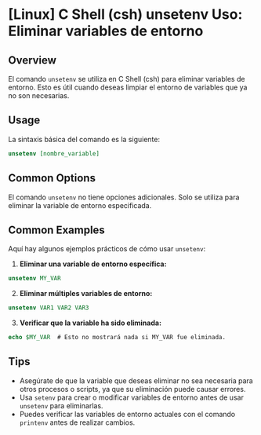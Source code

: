 # [Linux] C Shell (csh) unsetenv Uso: Eliminar variables de entorno

## Overview
El comando `unsetenv` se utiliza en C Shell (csh) para eliminar variables de entorno. Esto es útil cuando deseas limpiar el entorno de variables que ya no son necesarias.

## Usage
La sintaxis básica del comando es la siguiente:

```csh
unsetenv [nombre_variable]
```

## Common Options
El comando `unsetenv` no tiene opciones adicionales. Solo se utiliza para eliminar la variable de entorno especificada.

## Common Examples
Aquí hay algunos ejemplos prácticos de cómo usar `unsetenv`:

1. **Eliminar una variable de entorno específica:**

```csh
unsetenv MY_VAR
```

2. **Eliminar múltiples variables de entorno:**

```csh
unsetenv VAR1 VAR2 VAR3
```

3. **Verificar que la variable ha sido eliminada:**

```csh
echo $MY_VAR  # Esto no mostrará nada si MY_VAR fue eliminada.
```

## Tips
- Asegúrate de que la variable que deseas eliminar no sea necesaria para otros procesos o scripts, ya que su eliminación puede causar errores.
- Usa `setenv` para crear o modificar variables de entorno antes de usar `unsetenv` para eliminarlas.
- Puedes verificar las variables de entorno actuales con el comando `printenv` antes de realizar cambios.
